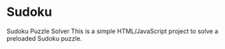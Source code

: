 # Sudoku
Sudoku Puzzle Solver
This is a simple HTML/JavaScript project to solve a preloaded Sudoku puzzle.
